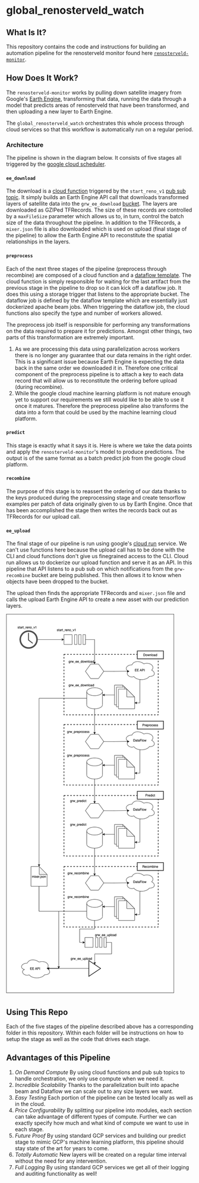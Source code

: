 # global_renosterveld_watch

## What Is It?
This repository contains the code and instructions for building an automation pipeline for the renosterveld monitor found here [`renosterveld-monitor`](https://github.com/GMoncrieff/renosterveld-monitor). 

## How Does It Work?
The `renosterveld-monitor` works by pulling down satellite imagery from Google's [Earth Engine](https://earthengine.google.com/), transforming that data, running the data through a model that predicts areas of renosterveld that have been transformed, and then uploading a new layer to Earth Engine. 

The `global_renosterveld_watch` orchestrates this whole process through cloud services so that this workflow is automatically run on a regular period. 

### Architecture
The pipeline is shown in the diagram below. It consists of five stages all triggered by the [google cloud scheduler](https://cloud.google.com/scheduler/). 

#### `ee_download`
The download is a [cloud function](https://cloud.google.com/functions/) triggered by the `start_reno_v1` [pub sub topic](https://cloud.google.com/pubsub/). It simply builds an Earth Engine API call that downloads transformed layers of satellite data into the `grw_ee_download` [bucket](https://cloud.google.com/storage/). The layers are downloaded as GZIPed TFRecords. The size of these records are controlled by a `maxFileSize` parameter which allows us to, in turn, control the batch size of the data throughout the pipeline. In addition to the TFRecords, a `mixer.json` file is also downloaded which is used on upload (final stage of the pipeline) to allow the Earth Engine API to reconstitute the spatial relationships in the layers. 

#### `preprocess`
Each of the next three stages of the pipeline (preprocess through recombine) are composed of a cloud function and a [dataflow template](https://cloud.google.com/dataflow/docs/concepts/dataflow-templates). The cloud function is simply responsible for waiting for the last artifact from the previous stage in the pipeline to drop so it can kick off a dataflow job. It does this using a storage trigger that listens to the appropriate bucket. The dataflow job is defined by the dataflow template which are essentially just dockerized apache beam jobs. When triggering the dataflow job, the cloud functions also specify the type and number of workers allowed. 

The preprocess job itself is responsible for performing any transformations on the data required to prepare it for predictions. Amongst other things, two parts of this transformation are extremely important.

1. As we are processing this data using parallelization across workers there is no longer any guarantee that our data remains in the right order. This is a significant issue because Earth Engine is expecting the data back in the same order we downloaded it in. Therefore one critical component of the preprocess pipeline is to attach a key to each data record that will allow us to reconstitute the ordering before upload (during recombine). 
2. While the google cloud machine learning platform is not mature enough yet to support our requirements we still would like to be able to use it once it matures. Therefore the preprocess pipeline also transforms the data into a form that could be used by the machine learning cloud platform. 

#### `predict`
This stage is exactly what it says it is. Here is where we take the data points and apply the `renosterveld-monitor`'s model to produce predictions. The output is of the same format as a batch predict job from the google cloud platform.

#### `recombine`
The purpose of this stage is to reassert the ordering of our data thanks to the keys produced during the preprocessing stage and create tensorflow examples per patch of data originally given to us by Earth Engine. Once that has been accomplished the stage then writes the records back out as TFRecords for our upload call.

#### `ee_upload`
The final stage of our pipeline is run using google's [cloud run](https://cloud.google.com/run/) service. We can't use functions here because the upload call has to be done with the CLI and cloud functions don't give us finegrained access to the CLI. Cloud run allows us to dockerize our upload function and serve it as an API. In this pipeline that API listens to a pub sub on which notifications from the `grw-recombine` bucket are being published. This then allows it to know when objects have been dropped to the bucket. 

The upload then finds the appropriate TFRecords and `mixer.json` file and calls the upload Earth Engine API to create a new asset with our prediction layers.

![diagram](drawings/grw_full.png)

## Using This Repo
Each of the five stages of the pipeline described above has a corresponding folder in this repository. Within each folder will be instructions on how to setup the stage as well as the code that drives each stage. 

## Advantages of this Pipeline
1. *On Demand Compute* By using cloud functions and pub sub topics to handle orchestration, we only use compute when we need it.
2. *Incredible Scalability* Thanks to the parallelization built into apache beam and Dataflow we can scale out to any size layers we want.
3. *Easy Testing* Each portion of the pipeline can be tested locally as well as in the cloud.
4. *Price Configurability* By splitting our pipeline into modules, each section can take advantage of different types of compute. Further we can exactly specify how much and what kind of compute we want to use in each stage.
5. *Future Proof* By using standard GCP services and building our predict stage to mimic GCP's machine learning platform, this pipeline should stay state of the art for years to come. 
6. *Totally Automatic* New layers will be created on a regular time interval without the need for any intervention. 
7. *Full Logging* By using standard GCP services we get all of their logging and auditing functionality as well!
